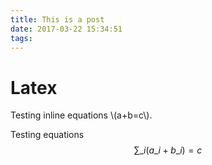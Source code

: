 ```yaml
---
title: This is a post
date: 2017-03-22 15:34:51
tags:
---
```


# Latex

Testing inline equations \\(a+b=c\\).

Testing equations
$$\sum\_i (a\_i+b\_i) = c$$


<!--more-->